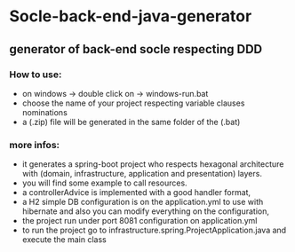# Socle-back-end-java-generator
## generator of back-end socle respecting DDD

### How to use:
- on windows -> double click on -> windows-run.bat
- choose the name of your project respecting variable clauses nominations
- a (.zip) file will be generated in the same folder of the (.bat)

### more infos: 
- it generates a spring-boot project who respects hexagonal architecture with (domain, infrastructure, application and presentation) layers.
- you will find some example to call resources.
- a controllerAdvice is implemented with a good handler format,
- a H2 simple DB configuration is on the application.yml to use with hibernate and also you can modify everything on the configuration,
- the project run under port 8081 configuration on application.yml
- to run the project go to infrastructure.spring.ProjectApplication.java and execute the main class
